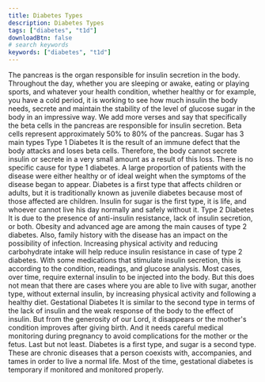 ```yaml
---
title: Diabetes Types
description: Diabetes Types
tags: ["diabetes", "t1d"]
downloadBtn: false
# search keywords
keywords: ["diabetes", "t1d"]
---
```

The pancreas is the organ responsible for insulin secretion in the body. Throughout the day, whether you are sleeping or awake, eating or playing sports, and whatever your health condition, whether healthy or for example, you have a cold period, it is working to see how much insulin the body needs, secrete and maintain the stability of the level of glucose sugar in the body in an impressive way. We add more verses and say that specifically the beta cells in the pancreas are responsible for insulin secretion. Beta cells represent approximately 50% to 80% of the pancreas.
Sugar has 3 main types
Type 1 Diabetes
It is the result of an immune defect that the body attacks and loses beta cells. Therefore, the body cannot secrete insulin or secrete in a very small amount as a result of this loss. There is no specific cause for type 1 diabetes. A large proportion of patients with the disease were either healthy or of ideal weight when the symptoms of the disease began to appear. Diabetes is a first type that affects children or adults, but it is traditionally known as juvenile diabetes because most of those affected are children. Insulin for sugar is the first type, it is life, and whoever cannot live his day normally and safely without it.
Type 2 Diabetes
It is due to the presence of anti-insulin resistance, lack of insulin secretion, or both. Obesity and advanced age are among the main causes of type 2 diabetes. Also, family history with the disease has an impact on the possibility of infection. Increasing physical activity and reducing carbohydrate intake will help reduce insulin resistance in case of type 2 diabetes. With some medications that stimulate insulin secretion, this is according to the condition, readings, and glucose analysis. Most cases, over time, require external insulin to be injected into the body. But this does not mean that there are cases where you are able to live with sugar, another type, without external insulin, by increasing physical activity and following a healthy diet.
Gestational Diabetes
It is similar to the second type in terms of the lack of insulin and the weak response of the body to the effect of insulin. But from the generosity of our Lord, it disappears or the mother's condition improves after giving birth. And it needs careful medical monitoring during pregnancy to avoid complications for the mother or the fetus.
Last but not least. Diabetes is a first type, and sugar is a second type. These are chronic diseases that a person coexists with, accompanies, and tames in order to live a normal life. Most of the time, gestational diabetes is temporary if monitored and monitored properly.
